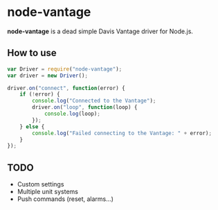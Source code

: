 # node-vantage

**node-vantage** is a dead simple Davis Vantage driver for Node.js.

## How to use
```js
var Driver = require("node-vantage");
var driver = new Driver();

driver.on("connect", function(error) {
	if (!error) {
        console.log("Connected to the Vantage");
        driver.on("loop", function(loop) {
            console.log(loop);
        });
	} else {
        console.log("Failed connecting to the Vantage: " + error);
	}
});
```

## TODO
- Custom settings
- Multiple unit systems
- Push commands (reset, alarms...)